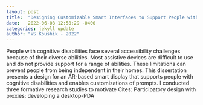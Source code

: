 ```yaml
---
layout: post
title:  "Designing Customizable Smart Interfaces to Support People with Cognitive Disabilities in Daily Activities"
date:   2022-06-08 12:58:29 -0400
categories: jekyll update
author: "VS Koushik - 2022"
---
```

People with cognitive disabilities face several accessibility challenges because of their diverse abilities. Most assistive devices are difficult to use and do not provide support for a range of abilities. These limitations can prevent people from being independent in their homes. This dissertation presents a design for an AR-based smart display that supports people with cognitive disabilities and enables customizations of prompts. I conducted three formative research studies to motivate 
Cites: Participatory design with proxies: developing a desktop-PDA